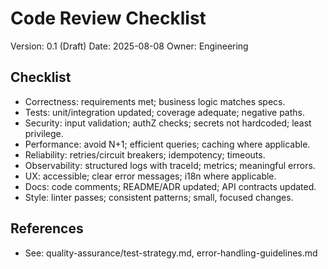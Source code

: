 # Code Review Checklist

Version: 0.1 (Draft)
Date: 2025-08-08
Owner: Engineering

## Checklist
- Correctness: requirements met; business logic matches specs.
- Tests: unit/integration updated; coverage adequate; negative paths.
- Security: input validation; authZ checks; secrets not hardcoded; least privilege.
- Performance: avoid N+1; efficient queries; caching where applicable.
- Reliability: retries/circuit breakers; idempotency; timeouts.
- Observability: structured logs with traceId; metrics; meaningful errors.
- UX: accessible; clear error messages; i18n where applicable.
- Docs: code comments; README/ADR updated; API contracts updated.
- Style: linter passes; consistent patterns; small, focused changes.

## References
- See: quality-assurance/test-strategy.md, error-handling-guidelines.md
